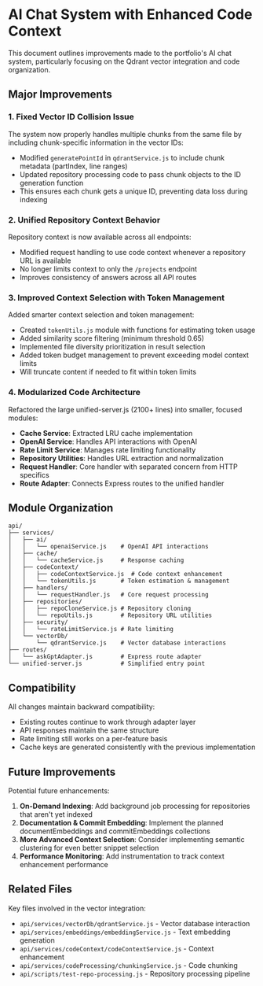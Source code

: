 # AI Chat System with Enhanced Code Context

This document outlines improvements made to the portfolio's AI chat system, particularly focusing on the Qdrant vector integration and code organization.

## Major Improvements

### 1. Fixed Vector ID Collision Issue

The system now properly handles multiple chunks from the same file by including chunk-specific information in the vector IDs:

- Modified `generatePointId` in `qdrantService.js` to include chunk metadata (partIndex, line ranges)
- Updated repository processing code to pass chunk objects to the ID generation function
- This ensures each chunk gets a unique ID, preventing data loss during indexing

### 2. Unified Repository Context Behavior

Repository context is now available across all endpoints:

- Modified request handling to use code context whenever a repository URL is available
- No longer limits context to only the `/projects` endpoint
- Improves consistency of answers across all API routes

### 3. Improved Context Selection with Token Management

Added smarter context selection and token management:

- Created `tokenUtils.js` module with functions for estimating token usage
- Added similarity score filtering (minimum threshold 0.65)
- Implemented file diversity prioritization in result selection
- Added token budget management to prevent exceeding model context limits
- Will truncate content if needed to fit within token limits

### 4. Modularized Code Architecture

Refactored the large unified-server.js (2100+ lines) into smaller, focused modules:

- **Cache Service**: Extracted LRU cache implementation
- **OpenAI Service**: Handles API interactions with OpenAI
- **Rate Limit Service**: Manages rate limiting functionality
- **Repository Utilities**: Handles URL extraction and normalization
- **Request Handler**: Core handler with separated concern from HTTP specifics
- **Route Adapter**: Connects Express routes to the unified handler

## Module Organization

```
api/
├── services/
│   ├── ai/
│   │   └── openaiService.js    # OpenAI API interactions
│   ├── cache/
│   │   └── cacheService.js     # Response caching
│   ├── codeContext/
│   │   ├── codeContextService.js  # Code context enhancement
│   │   └── tokenUtils.js       # Token estimation & management
│   ├── handlers/
│   │   └── requestHandler.js   # Core request processing
│   ├── repositories/
│   │   ├── repoCloneService.js # Repository cloning
│   │   └── repoUtils.js        # Repository URL utilities
│   ├── security/
│   │   └── rateLimitService.js # Rate limiting
│   └── vectorDb/
│       └── qdrantService.js    # Vector database interactions
├── routes/
│   └── askGptAdapter.js        # Express route adapter
└── unified-server.js           # Simplified entry point
```

## Compatibility

All changes maintain backward compatibility:

- Existing routes continue to work through adapter layer
- API responses maintain the same structure
- Rate limiting still works on a per-feature basis
- Cache keys are generated consistently with the previous implementation

## Future Improvements

Potential future enhancements:

1. **On-Demand Indexing**: Add background job processing for repositories that aren't yet indexed
2. **Documentation & Commit Embedding**: Implement the planned documentEmbeddings and commitEmbeddings collections
3. **More Advanced Context Selection**: Consider implementing semantic clustering for even better snippet selection
4. **Performance Monitoring**: Add instrumentation to track context enhancement performance

## Related Files

Key files involved in the vector integration:

- `api/services/vectorDb/qdrantService.js` - Vector database interaction
- `api/services/embeddings/embeddingService.js` - Text embedding generation
- `api/services/codeContext/codeContextService.js` - Context enhancement
- `api/services/codeProcessing/chunkingService.js` - Code chunking
- `api/scripts/test-repo-processing.js` - Repository processing pipeline
